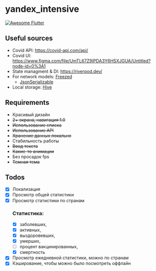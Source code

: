# yandex_intensive
[![Awesome Flutter](https://img.shields.io/badge/Awesome-Flutter-blue.svg)](https://github.com/Solido/awesome-flutter)

## Useful sources
- Covid API: https://covid-api.com/api/<br>
- Covid UI: https://www.figma.com/file/UmTL67Z9IPDA3Y6HSXJGUA/Untitled?node-id=0%3A1<br>
- State managment & DI: https://riverpod.dev/<br>
- For network models: <a href="https://pub.dev/packages/freezed">Freezed</a>
  + <a href="https://pub.dev/packages/json_serializable">JsonSerializable</a>
- Local storage: <a href="https://pub.dev/packages/hive">Hive</a>

## Requirements

<ul>
  <li>Красивый дизайн</li>
  <li><strike>2+ экрана, навигация 1.0</strike></li>
  <li><strike>Использование списка</strike></li>
  <li><strike>Использование API</strike></li>
  <li><strike>Хранение данных локально</strike></li>
  <li>Стабильность работы</li>
  <li><strike>Ввод текста</strike></li>
  <li><strike>Какие-то анимации</strike></li>
  <li>Без просадок fps</li>
  <li><strike>Темная тема</strike></li>
</ul>

## Todos

- [x] Локализация
- [x] Просмотр общей статистики
- [x] Просмотр статистики по странам
  ### Статистика:
  - [x] заболевших,
  - [x] активных,
  - [x] выздоровевших,
  - [x] умерших,
  - [ ] процент вакцинированных,
  - [x] смертность
- [x] Просмотр ежедневной статистики, можно по странам
- [x] Кэширование, чтобы можно было посмотреть оффлайн
